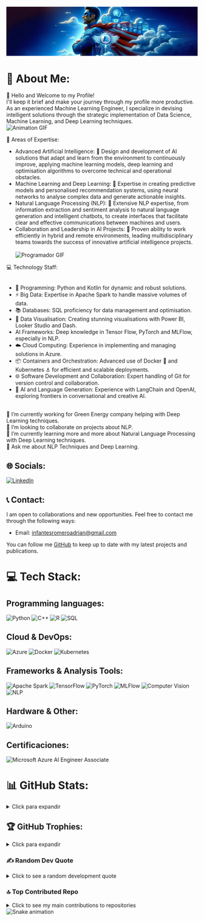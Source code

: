 ![Imagen de Adrian](https://github.com/infantesromeroadrian/infantesromeroadrian/blob/3235161b92ac0d7308601ec3ed64ba84a2fb8b52/PHOTO-2024-02-10-01-25-43.jpg)

# 💫 About Me:
👋 Hello and Welcome to my Profile! <br>
I'll keep it brief and make your journey through my profile more productive. <br>
As an experienced Machine Learning Engineer, I specialize in devising intelligent solutions through the strategic implementation of Data Science, Machine Learning, and Deep Learning techniques. <br>
![Animation GIF](https://media.giphy.com/media/FnsyaPjzV7ZdNLB9sx/giphy.gif)

🎯 Areas of Expertise:<br>
- Advanced Artificial Intelligence: 🧠 Design and development of AI solutions that adapt and learn from the environment to continuously improve, applying machine learning models, deep learning and optimisation algorithms to overcome technical and operational obstacles.<br>
- Machine Learning and Deep Learning: 🤖 Expertise in creating predictive models and personalised recommendation systems, using neural networks to analyse complex data and generate actionable insights.<br>
- Natural Language Processing (NLP): 💬 Extensive NLP expertise, from information extraction and sentiment analysis to natural language generation and intelligent chatbots, to create interfaces that facilitate clear and effective communications between machines and users.<br>
- Collaboration and Leadership in AI Projects: 👥 Proven ability to work efficiently in hybrid and remote environments, leading multidisciplinary teams towards the success of innovative artificial intelligence projects. <br><br>
![Programador GIF](https://media.giphy.com/media/qgQUggAC3Pfv687qPC/giphy.gif)

💻 Technology Staff:<br><br>
- 🐍 Programming: Python and Kotlin for dynamic and robust solutions.<br>
- ⚡ Big Data: Expertise in Apache Spark to handle massive volumes of data.<br>
- 📚 Databases: SQL proficiency for data management and optimisation.<br>
- 🎨 Data Visualisation: Creating stunning visualisations with Power BI, Looker Studio and Dash.<br>
- AI Frameworks: Deep knowledge in Tensor Flow, PyTorch and MLFlow, especially in NLP.<br>
- ☁️ Cloud Computing: Experience in implementing and managing solutions in Azure.<br>
- 📦 Containers and Orchestration: Advanced use of Docker 🐳 and Kubernetes ⚓ for efficient and scalable deployments.<br>
- 🌐 Software Development and Collaboration: Expert handling of Git for version control and collaboration.<br>
- 🔗 AI and Language Generation: Experience with LangChain and OpenAI, exploring frontiers in conversational and creative AI.<br><br>

🔭 I’m currently working for Green Energy company helping with Deep Learning techniques.<br>👯 I’m looking to collaborate on projects about NLP.<br>🌱 I’m currently learning more and more about Natural Language Processing with Deep Learning techniques.<br>💬 Ask me about NLP Techniques and Deep Learning.

## 🌐 Socials:
[![LinkedIn](https://img.shields.io/badge/LinkedIn-%230077B5.svg?logo=linkedin&logoColor=white)](https://www.linkedin.com/in/adrianinfantes)

## 📞 Contact:
I am open to collaborations and new opportunities. Feel free to contact me through the following ways:
- Email: infantesromeroadrian@gmail.com

You can follow me [GitHub](https://github.com/infantesromeroadrian) to keep up to date with my latest projects and publications.

# 💻 Tech Stack:
## Programming languages:
![Python](https://img.shields.io/badge/python-3670A0?style=for-the-badge&logo=python&logoColor=ffdd54) 
![C++](https://img.shields.io/badge/c++-%2300599C.svg?style=for-the-badge&logo=c%2B%2B&logoColor=white)
![R](https://img.shields.io/badge/r-%23276DC3.svg?style=for-the-badge&logo=r&logoColor=white) 
![SQL](https://img.shields.io/badge/sql-%2307405e.svg?style=for-the-badge&logo=sql&logoColor=white)

## Cloud & DevOps:
![Azure](https://img.shields.io/badge/Azure-%230072C6.svg?style=for-the-badge&logo=microsoft-azure&logoColor=white)
![Docker](https://img.shields.io/badge/docker-%230db7ed.svg?style=for-the-badge&logo=docker&logoColor=white)
![Kubernetes](https://img.shields.io/badge/kubernetes-%23326ce5.svg?style=for-the-badge&logo=kubernetes&logoColor=white)

## Frameworks & Analysis Tools:
![Apache Spark](https://img.shields.io/badge/Apache%20Spark-%23E25A1C.svg?style=for-the-badge&logo=apache-spark&logoColor=white)
![TensorFlow](https://img.shields.io/badge/TensorFlow-%23FF6F00.svg?style=for-the-badge&logo=TensorFlow&logoColor=white)
![PyTorch](https://img.shields.io/badge/PyTorch-%23EE4C2C.svg?style=for-the-badge&logo=PyTorch&logoColor=white) 
![MLFlow](https://img.shields.io/badge/MLFlow-%23E65513.svg?style=for-the-badge&logo=MLFlow&logoColor=white)
![Computer Vision](https://img.shields.io/badge/Computer%20Vision-%23FFBF00.svg?style=for-the-badge&logo=Computer%20Vision&logoColor=black)
![NLP](https://img.shields.io/badge/NLP-%230072C6.svg?style=for-the-badge&logo=NLP&logoColor=white)

## Hardware & Other:
![Arduino](https://img.shields.io/badge/-Arduino-00979D?style=for-the-badge&logo=Arduino&logoColor=white)

## Certificaciones:
![Microsoft Azure AI Engineer Associate](https://img.shields.io/badge/Microsoft%20Azure%20AI%20Engineer%20Associate-%230072C6.svg?style=for-the-badge&logo=microsoft-azure&logoColor=white)

# 📊 GitHub Stats:
<details>
<summary>Click para expandir</summary>
<p align="center">
  <img width="48%" src="https://github-readme-stats.vercel.app/api?username=infantesromeroadrian&theme=dracula&show_icons=true&count_private=true&hide_title=true" />
  <img width="48%" src="https://github-readme-streak-stats.herokuapp.com/?user=infantesromeroadrian&theme=dracula" />
</p>
<p align="center">
  <img src="https://github-readme-stats.vercel.app/api/top-langs/?username=infantesromeroadrian&theme=dracula&layout=compact&hide_title=true" />
</p>
</details>

## 🏆 GitHub Trophies:
<details>
<summary>Click para expandir</summary>
<p align="center">
  <img src="https://github-profile-trophy.vercel.app/?username=infantesromeroadrian&theme=dracula&no-frame=true&margin-w=25&margin-h=15" />
</p>
</details>

### ✍️ Random Dev Quote
<details>
<summary>Click to see a random development quote</summary>
<p align="center">
  <img src="https://quotes-github-readme.vercel.app/api?type=horizontal&theme=tokyonight" />
</p>
</details>

### 🔝 Top Contributed Repo
<details>
<summary>Click to see my main contributions to repositories</summary>
<p align="center">
  <img src="https://github-contributor-stats.vercel.app/api?username=infantesromeroadrian&limit=5&theme=dracula&combine_all_yearly_contributions=true" />
</p>
</details>

<img src="https://raw.githubusercontent.com/infantesromeroadrian/infantesromeroadrian/output/snake.svg" alt="Snake animation" />

